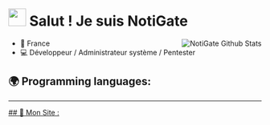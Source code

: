 <h1><img src="https://cdn.discordapp.com/emojis/853981345305722880.gif" width="35"/> Salut ! Je suis NotiGate</h1>
<img align="right" alt="NotiGate Github Stats" src="https://github-readme-stats.vercel.app/api?username=notigate&show_icons=true&hide_border=true&theme=discord_old_blurple" />

- 📍 France
- 💻 Développeur / Administrateur système / Pentester

## 🌍 Programming languages:

---

<a href="https://notigate.fr">## 🚩 Mon Site :</a>
